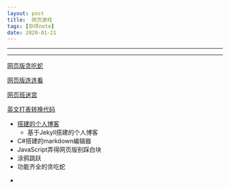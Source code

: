```yaml
---
layout: post
title:  网页游戏
tags: [杂项note]
date: 2020-01-21
---
```


***
***
[网页版贪吃蛇](http://slither.io)

[网页版连连看](https://lines.frvr.com/)

[网页班迷宫](http://www.mazegenerator.net)

[英文打表转换代码](http://patorjk.com/software/taag/#p=display&h=3&v=2&f=Big%20Money-sw&t=fengwei)

* [搭建的个人博客](https://github.com/fengwei2002/fengwei2002.github.io)
  + 基于Jekyll搭建的个人博客
* C#搭建的markdown编辑器
* JavaScript弄得网页版别踩白块
* 涂鸦跳跃
* 功能齐全的贪吃蛇 

- 

